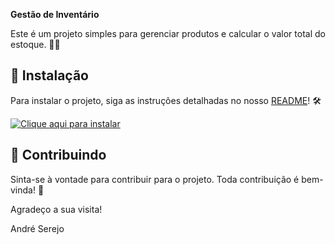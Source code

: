 **Gestão de Inventário**

Este é um projeto simples para gerenciar produtos e calcular o valor total do estoque. 💼✨

## 🚀 Instalação

Para instalar o projeto, siga as instruções detalhadas no nosso [README](https://github.com/AndreSerejo/Gestao-Inventario/blob/master/README.md)! 🛠️

[![Clique aqui para instalar](https://img.shields.io/badge/Clique_aqui_para_instalar-brightgreen.svg)](https://github.com/AndreSerejo/Gestao-Inventario/tree/master)

## 🤝 Contribuindo

Sinta-se à vontade para contribuir para o projeto. Toda contribuição é bem-vinda! 🙌

Agradeço a sua visita!

André Serejo

